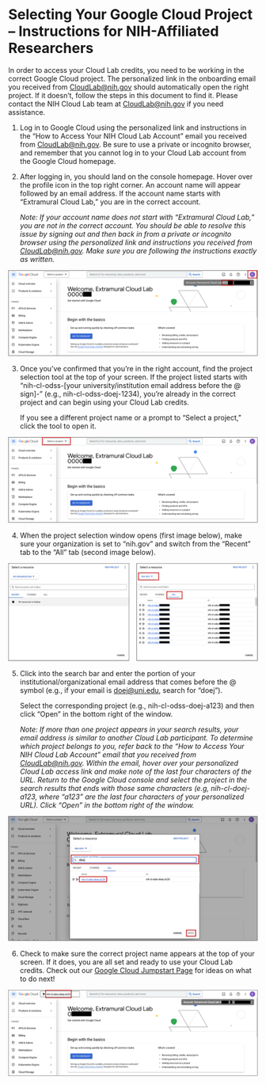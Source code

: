 # Selecting Your Google Cloud Project – Instructions for NIH-Affiliated Researchers

In order to access your Cloud Lab credits, you need to be working in the correct Google Cloud project. The personalized link in the onboarding email you received from CloudLab@nih.gov should automatically open the right project. If it doesn’t, follow the steps in this document to find it. Please contact the NIH Cloud Lab team at CloudLab@nih.gov if you need assistance.

1. Log in to Google Cloud using the personalized link and instructions in the “How to Access Your NIH Cloud Lab Account” email you received from CloudLab@nih.gov. Be sure to use a private or incognito browser, and remember that you cannot log in to your Cloud Lab account from the Google Cloud homepage.

2.	After logging in, you should land on the console homepage. Hover over the profile icon in the top right corner. An account name will appear followed by an email address. If the account name starts with “Extramural Cloud Lab,” you are in the correct account. 

    *Note: If your account name does not start with “Extramural Cloud Lab,” you are not in the correct account. You should be able to     resolve this issue by signing out and then back in from a private or incognito browser using the personalized link and instructions   you received from CloudLab@nih.gov. Make sure you are following the instructions exactly as written.*

  ![select project1](/images/1_extramural_access2.png)

3.	Once you’ve confirmed that you’re in the right account, find the project selection tool at the top of your screen. If the project listed starts with “nih-cl-odss-[your university/institution email address before the @ sign]-” (e.g., nih-cl-odss-doej-1234), you’re already in the correct project and can begin using your Cloud Lab credits. 

    If you see a different project name or a prompt to “Select a project,” click the tool to open it.

 
   ![select project2](/images/2_extramural_access2.png)

4.	When the project selection window opens (first image below), make sure your organization is set to “nih.gov” and switch from the “Recent” tab to the “All” tab (second image below).

   ![select project3](/images/3_extramural_access4.png)

5.	Click into the search bar and enter the portion of your institutional/organizational email address that comes before the @ symbol (e.g., if your email is doej@uni.edu, search for “doej”).

    Select the corresponding project (e.g., nih-cl-odss-doej-a123) and then click “Open” in the bottom right of the window.

    *Note: If more than one project appears in your search results, your email address is similar to another Cloud Lab participant. To determine which project belongs to you, refer back to the “How to Access Your NIH Cloud Lab Account” email that you received from CloudLab@nih.gov. Within the email, hover over your personalized Cloud Lab access link and make note of the last four characters of the URL. Return to the Google Cloud console and select the project in the search results that ends with those same characters (e.g, nih-cl-doej-a123, where “a123” are the last four characters of your personalized URL). Click “Open” in the bottom right of the window.*

   ![select project4](/images/4_extramural_access4.png)

6.	Check to make sure the correct project name appears at the top of your screen. If it does, you are all set and ready to use your Cloud Lab credits. Check out our [Google Cloud Jumpstart Page](https://cloud.nih.gov/resources/cloudlab/google-cloud-jumpstart/) for ideas on what to do next!

![select project5](/images/5_extramural_access3.png)
